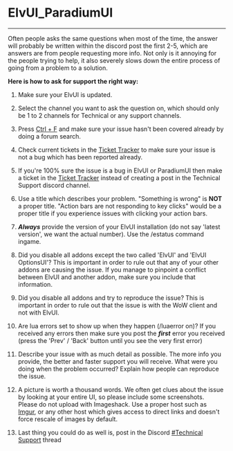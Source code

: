 # ElvUI_ParadiumUI
------------------
Often people asks the same questions when most of the time, the answer will probably be written within the discord post the first 2-5, which are answers are from people requesting more info. Not only is it annoying for the people trying to help, it also severely slows down the entire process of going from a problem to a solution.  
  
**Here is how to ask for support the right way:**  

 1.  Make sure your ElvUI is updated.
 2.  Select the channel you want to ask the question on, which should only be 1 to 2 channels for Technical or any support channels.
 3. Press [Ctrl + F](#) and make sure your issue hasn't been covered already by doing a forum search.
 4.  Check current tickets in the  [Ticket Tracker](https://github.com/ParadiumGG/ElvUI_ParadiumUI/issues)  to make sure your issue is not a bug which has been reported already.
 5.  If you're 100% sure the issue is a bug in ElvUI or ParadiumUI then make a ticket in the  [Ticket Tracker](https://github.com/ParadiumGG/ElvUI_ParadiumUI/issues/new?issuable_template=Bug%20Report)  instead of creating a post in the Technical Support discord channel.
 6.  Use a title which describes your problem. "Something is wrong" is  **NOT**  a proper title. "Action bars are not responding to key clicks" would be a proper title if you experience issues with clicking your action bars.
 7.  ***Always***  provide the version of your ElvUI installation (do not say 'latest version', we want the actual number). Use the /estatus command ingame.
 8.  Did you disable all addons except the two called 'ElvUI' and 'ElvUI OptionsUI'? This is important in order to rule out that any of your other addons are causing the issue. If you manage to pinpoint a conflict between ElvUI and another addon, make sure you include that information.
 9.  Did you disable all addons and try to reproduce the issue? This is important in order to rule out that the issue is with the WoW client and not with ElvUI.
 10.  Are lua errors set to show up when they happen (/luaerror on)? If you received any errors then make sure you post the  ***first***  error you received (press the 'Prev' / 'Back' button until you see the very first error)
 11.  Describe your issue with as much detail as possible. The more info you provide, the better and faster support you will receive. What were you doing when the problem occurred? Explain how people can reproduce the issue.
 12.  A picture is worth a thousand words. We often get clues about the issue by looking at your entire UI, so please include some screenshots.  
    Please do not upload with Imageshack. Use a proper host such as  [Imgur](http://imgur.com/), or any other host which gives access to direct links and doesn't force rescale of images by default.
    
 13. Last thing you could do as well is, post in the Discord [#Technical Support](https://discord.com/channels/1017173116209868860/1024069100974116904) thread

